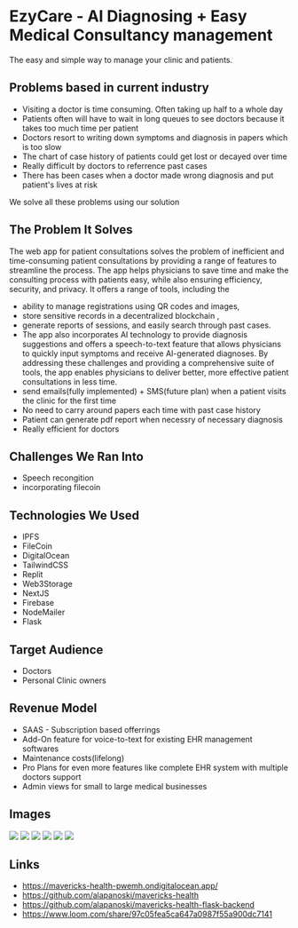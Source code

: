 # EzyCare - AI Diagnosing + Easy Medical Consultancy management

The easy and simple way to manage your clinic and patients.

## Problems based in current industry

- Visiting a doctor is time consuming. Often taking up half to a whole day
- Patients often will have to wait in long queues to see doctors because it takes too much time per patient
- Doctors resort to writing down symptoms and diagnosis in papers which is too slow
- The chart of case history of patients could get lost or decayed over time
- Really difficult by doctors to referrence past cases
- There has been cases when a doctor made wrong  diagnosis and put patient's lives at risk


We solve all these problems using our solution

## The Problem It Solves
The web app for patient consultations solves the problem of inefficient and time-consuming patient consultations by providing a range of features to streamline the process. The app helps physicians to save time and make the consulting process with patients easy, while also ensuring efficiency, security, and privacy. It offers a range of tools, including the 
- ability to manage registrations using QR codes and images, 
- store sensitive records in a decentralized blockchain , 
- generate reports of sessions, and easily search through past cases. 
- The app also incorporates AI technology to provide diagnosis suggestions and offers a speech-to-text feature that allows physicians to quickly input symptoms and receive AI-generated diagnoses. By addressing these challenges and providing a comprehensive suite of tools, the app enables physicians to deliver better, more effective patient consultations in less time.
- send emails(fully implemented) + SMS(future plan) when a patient visits the clinic for the first time
- No need to carry around papers each time with past case history
- Patient can generate pdf report when necessry of necessary diagnosis
- Really efficient for doctors

## Challenges We Ran Into
- Speech recongition
- incorporating filecoin


## Technologies We Used
- IPFS
- FileCoin
- DigitalOcean
- TailwindCSS
- Replit
- Web3Storage
- NextJS
- Firebase
- NodeMailer
- Flask


## Target Audience
- Doctors
- Personal Clinic owners

## Revenue Model

- SAAS - Subscription based offerrings
- Add-On feature for voice-to-text for existing EHR management softwares
- Maintenance costs(lifelong)
- Pro Plans for even more features like complete EHR system with multiple doctors support
- Admin views for small to large medical businesses

## Images

![](Screenshots/mail.jpeg)
![](Screenshots/filecon.jpeg)
![](Screenshots/landing.png)
![](Screenshots/dashboard.png)
![](Screenshots/patientProfile.png)
![](Screenshots/Screenshot_2023-04-16_12-18-03.png)


## Links
- https://mavericks-health-pwemh.ondigitalocean.app/  
- https://github.com/alapanoski/mavericks-health
- https://github.com/alapanoski/mavericks-health-flask-backend
- https://www.loom.com/share/97c05fea5ca647a0987f55a900dc7141

